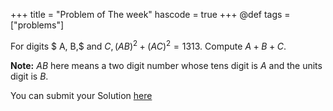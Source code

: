 +++
title = "Problem of The week"
hascode = true
+++
@def tags = ["problems"]


For digits $ A, B,$ and $C, (AB)^2+(AC)^2=1313.$ Compute $A+B+C.$ 


**Note:** $AB$ here means a two digit number whose tens digit is $A$ and the units digit is $B$.
 
You can submit your Solution [here](https://forms.gle/ZGajWJiFFfQTPqBe8)
